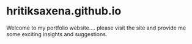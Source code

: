 # hritiksaxena.github.io
Welcome to my portfolio website.... please visit the site and provide me some exciting insights and suggestions.
